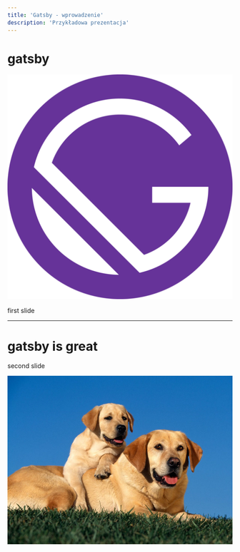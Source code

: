 ```yaml
---
title: 'Gatsby - wprowadzenie'
description: 'Przykładowa prezentacja'
---
```


# gatsby

![](images/gatsby-icon.png)

first slide

---

# gatsby is great

second slide

![](./images/puppy-and-adult-dog.jpg)
